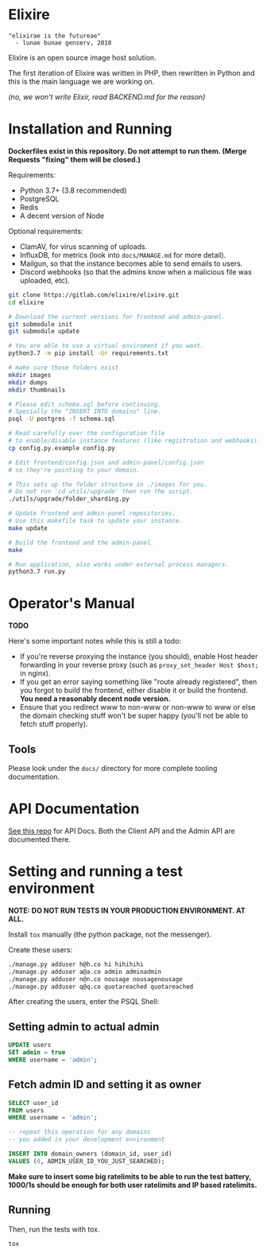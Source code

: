Elixire
==========

```
"elixirae is the futureae"
  - lunae bunae genserv, 2018
```

Elixire is an open source image host solution.

The first iteration of Elixire was written in PHP,
then rewritten in Python and this is the main language
we are working on.

*(no, we won't write Elixir, read BACKEND.md for the reason)*

# Installation and Running

**Dockerfiles exist in this repository. Do not attempt to run them.
(Merge Requests "fixing" them will be closed.)**

Requirements:
 - Python 3.7+ (3.8 recommended)
 - PostgreSQL
 - Redis
 - A decent version of Node

Optional requirements:
 - ClamAV, for virus scanning of uploads.
 - InfluxDB, for metrics (look into `docs/MANAGE.md` for more detail).
 - Mailgun, so that the instance becomes able to send emails to users.
 - Discord webhooks (so that the admins know when a malicious
    file was uploaded, etc).

```bash
git clone https://gitlab.com/elixire/elixire.git
cd elixire

# Download the current versions for frontend and admin-panel.
git submodule init
git submodule update

# You are able to use a virtual enviroment if you want.
python3.7 -m pip install -Ur requirements.txt

# make sure those folders exist
mkdir images
mkdir dumps
mkdir thumbnails

# Please edit schema.sql before continuing.
# Specially the "INSERT INTO domains" line.
psql -U postgres -f schema.sql

# Read carefully over the configuration file
# to enable/disable instance features (like registration and webhooks).
cp config.py.example config.py

# Edit frontend/config.json and admin-panel/config.json
# so they're pointing to your domain.

# This sets up the folder structure in ./images for you.
# Do not run 'cd utils/upgrade' then run the script.
./utils/upgrade/folder_sharding.py

# Update frontend and admin-panel repositories.
# Use this makefile task to update your instance.
make update

# Build the frontend and the admin-panel.
make 

# Run application, also works under external process managers.
python3.7 run.py
```

# Operator's Manual

**TODO**

Here's some important notes while this is still a todo:

- If you're reverse proxying the instance (you should), enable Host header forwarding in your reverse proxy (such as `proxy_set_header Host $host;` in nginx).
- If you get an error saying something like "route already registered", then you forgot to build the frontend, either disable it or build the frontend. **You need a reasonably decent node version.**
- Ensure that you redirect www to non-www or non-www to www or else the domain checking stuff won't be super happy (you'll not be able to fetch stuff properly).

## Tools

Please look under the `docs/` directory for more complete tooling documentation.

# API Documentation

[See this repo](https://gitlab.com/elixire/api-docs) for API Docs.
Both the Client API and the Admin API are documented there.

# Setting and running a test environment

**NOTE: DO NOT RUN TESTS IN YOUR PRODUCTION ENVIRONMENT. AT ALL.**

Install `tox` manually (the python package, not the messenger).

Create these users:

```bash
./manage.py adduser h@h.co hi hihihihi
./manage.py adduser a@a.co admin adminadmin
./manage.py adduser n@n.co nousage nousagenousage
./manage.py adduser q@q.co quotareached quotareached
```

After creating the users, enter the PSQL Shell:

## Setting admin to actual admin
```sql
UPDATE users
SET admin = true
WHERE username = 'admin';
```

## Fetch admin ID and setting it as owner
```sql
SELECT user_id
FROM users
WHERE username = 'admin';
```

```sql
-- repeat this operation for any domains
-- you added in your development environment

INSERT INTO domain_owners (domain_id, user_id)
VALUES (0, ADMIN_USER_ID_YOU_JUST_SEARCHED);
```

**Make sure to insert some big ratelimits to be able to run
the test battery, 1000/1s should be enough for both user ratelimits
and IP based ratelimits.**

## Running
Then, run the tests with tox.
```bash
tox
```
